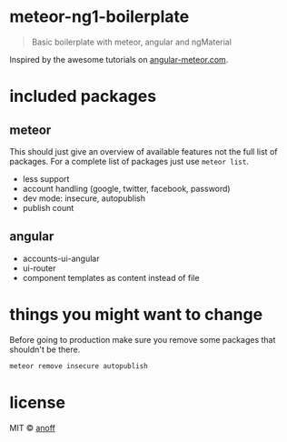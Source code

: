 meteor-ng1-boilerplate
===

> Basic boilerplate with meteor, angular and ngMaterial

Inspired by the awesome tutorials on [angular-meteor.com](https://www.angular-meteor.com/tutorials/socially/angular1).

# included packages
## meteor
This should just give an overview of available features not the full list of packages. For a complete list of packages just use `meteor list`.

* less support
* account handling (google, twitter, facebook, password)
* dev mode: insecure, autopublish
* publish count

## angular
* accounts-ui-angular
* ui-router
* component templates as content instead of file

# things you might want to change
Before going to production make sure you remove some packages that shouldn't be there.

```sh
meteor remove insecure autopublish
```

# license
MIT © [anoff](http://anoff.io)
